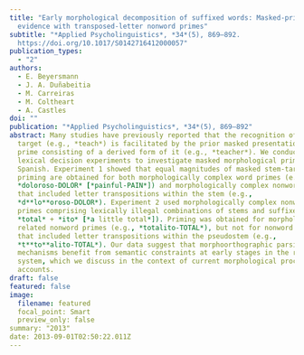 ```yaml
---
title: "Early morphological decomposition of suffixed words: Masked-priming
  evidence with transposed-letter nonword primes"
subtitle: "*Applied Psycholinguistics*, *34*(5), 869–892.
  https://doi.org/10.1017/S0142716412000057"
publication_types:
  - "2"
authors:
  - E. Beyersmann
  - J. A. Duñabeitia
  - M. Carreiras
  - M. Coltheart
  - A. Castles
doi: ""
publication: "*Applied Psycholinguistics*, *34*(5), 869–892"
abstract: Many studies have previously reported that the recognition of a stem
  target (e.g., *teach*) is facilitated by the prior masked presentation of a
  prime consisting of a derived form of it (e.g., *teacher*). We conducted two
  lexical decision experiments to investigate masked morphological priming in
  Spanish. Experiment 1 showed that equal magnitudes of masked stem-target
  priming are obtained for both morphologically complex word primes (e.g.,
  *doloroso-DOLOR* [*painful-PAIN*]) and morphologically complex nonword primes
  that included letter transpositions within the stem (e.g.,
  *d**lo**oroso-DOLOR*). Experiment 2 used morphologically complex nonword
  primes comprising lexically illegal combinations of stems and suffixes (e.g.,
  *total* + *ito* [*a little total*]). Priming was obtained for morphologically
  related nonword primes (e.g., *totalito-TOTAL*), but not for nonword primes
  that included letter transpositions within the pseudostem (e.g.,
  *t**to**alito-TOTAL*). Our data suggest that morphoorthographic parsing
  mechanisms benefit from semantic constraints at early stages in the reading
  system, which we discuss in the context of current morphological processing
  accounts.
draft: false
featured: false
image:
  filename: featured
  focal_point: Smart
  preview_only: false
summary: "2013"
date: 2013-09-01T02:50:22.011Z
---
```

